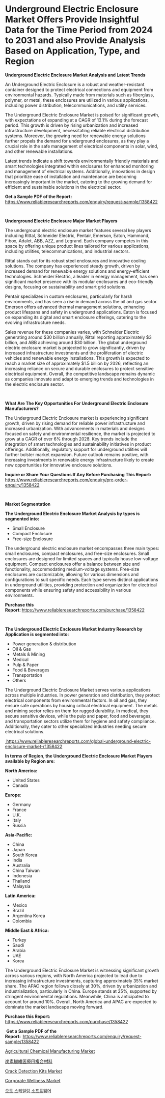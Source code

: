 <p><h1>Underground Electric Enclosure Market Offers Provide Insightful Data for the Time Period from 2024 to 2031 and also Provide Analysis Based on Application, Type, and Region</h1></p><p><strong>Underground Electric Enclosure Market Analysis and Latest Trends</strong></p>
<p><p>An Underground Electric Enclosure is a robust and weather-resistant container designed to protect electrical connections and equipment from environmental hazards. Typically made from materials such as fiberglass, polymer, or metal, these enclosures are utilized in various applications, including power distribution, telecommunications, and utility services.</p><p>The Underground Electric Enclosure Market is poised for significant growth, with expectations of expanding at a CAGR of 13.1% during the forecast period. This growth is driven by rising urbanization and increased infrastructure development, necessitating reliable electrical distribution systems. Moreover, the growing need for renewable energy solutions further propels the demand for underground enclosures, as they play a crucial role in the safe management of electrical components in solar, wind, and other renewable installations.</p><p>Latest trends indicate a shift towards environmentally friendly materials and smart technologies integrated within enclosures for enhanced monitoring and management of electrical systems. Additionally, innovations in design that prioritize ease of installation and maintenance are becoming increasingly important in the market, catering to the growing demand for efficient and sustainable solutions in the electrical sector.</p></p>
<p><strong>Get a Sample PDF of the Report:&nbsp;</strong> <a href="https://www.reliableresearchreports.com/enquiry/request-sample/1358422">https://www.reliableresearchreports.com/enquiry/request-sample/1358422</a></p>
<p>&nbsp;</p>
<p><strong>Underground Electric Enclosure Major Market Players</strong></p>
<p><p>The underground electric enclosure market features several key players including Rittal, Schneider Electric, Pentair, Emerson, Eaton, Hammond, Fibox, Adalet, ABB, AZZ, and Legrand. Each company competes in this space by offering unique product lines tailored for various applications, including utilities, telecommunications, and industrial sectors.</p><p>Rittal stands out for its robust steel enclosures and innovative cooling solutions. The company has experienced steady growth, driven by increased demand for renewable energy solutions and energy-efficient technologies. Schneider Electric, a leader in energy management, has seen significant market presence with its modular enclosures and eco-friendly designs, focusing on sustainability and smart grid solutions.</p><p>Pentair specializes in custom enclosures, particularly for harsh environments, and has seen a rise in demand across the oil and gas sector. Emerson offers advanced thermal management solutions, enhancing product lifespans and safety in underground applications. Eaton is focused on expanding its digital and smart enclosure offerings, catering to the evolving infrastructure needs.</p><p>Sales revenue for these companies varies, with Schneider Electric generating around $30 billion annually, Rittal reporting approximately $3 billion, and ABB achieving around $30 billion. The global underground electric enclosure market is projected to grow significantly, driven by increased infrastructure investments and the proliferation of electric vehicles and renewable energy installations. This growth is expected to reach a market size of approximately $1.5 billion by 2026, reflecting an increasing reliance on secure and durable enclosures to protect sensitive electrical equipment. Overall, the competitive landscape remains dynamic as companies innovate and adapt to emerging trends and technologies in the electric enclosure sector.</p></p>
<p>&nbsp;</p>
<p><strong>What Are The Key Opportunities For Underground Electric Enclosure Manufacturers?</strong></p>
<p><p>The Underground Electric Enclosure market is experiencing significant growth, driven by rising demand for reliable power infrastructure and increased urbanization. With advancements in materials and designs focused on safety and environmental resilience, the market is projected to grow at a CAGR of over 6% through 2028. Key trends include the integration of smart technologies and sustainability initiatives in product offerings. Additionally, regulatory support for underground utilities will further bolster market expansion. Future outlook remains positive, with increasing investments in renewable energy infrastructure likely to create new opportunities for innovative enclosure solutions.</p></p>
<p><strong>Inquire or Share Your Questions If Any Before Purchasing This Report:</strong> <a href="https://www.reliableresearchreports.com/enquiry/pre-order-enquiry/1358422">https://www.reliableresearchreports.com/enquiry/pre-order-enquiry/1358422</a></p>
<p>&nbsp;</p>
<p><strong>Market Segmentation</strong></p>
<p><strong>The Underground Electric Enclosure Market Analysis by types is segmented into:</strong></p>
<p><ul><li>Small Enclosure</li><li>Compact Enclosure</li><li>Free-size Enclosure</li></ul></p>
<p><p>The underground electric enclosure market encompasses three main types: small enclosures, compact enclosures, and free-size enclosures. Small enclosures are designed for limited spaces and typically house low-voltage equipment. Compact enclosures offer a balance between size and functionality, accommodating medium-voltage systems. Free-size enclosures are customizable, allowing for various dimensions and configurations to suit specific needs. Each type serves distinct applications in underground utilities, providing protection and organization for electrical components while ensuring safety and accessibility in various environments.</p></p>
<p><strong>Purchase this Report:&nbsp;</strong><a href="https://www.reliableresearchreports.com/purchase/1358422">https://www.reliableresearchreports.com/purchase/1358422</a></p>
<p>&nbsp;</p>
<p><strong>The Underground Electric Enclosure Market Industry Research by Application is segmented into:</strong></p>
<p><ul><li>Power generation & distribution</li><li>Oil & Gas</li><li>Metals & Mining</li><li>Medical</li><li>Pulp & Paper</li><li>Food & Beverages</li><li>Transportation</li><li>Others</li></ul></p>
<p><p>The Underground Electric Enclosure Market serves various applications across multiple industries. In power generation and distribution, they protect electrical components from environmental factors. In oil and gas, they ensure safe operations by housing critical electrical equipment. The metals and mining sector relies on them for rugged durability. In medical, they secure sensitive devices, while the pulp and paper, food and beverages, and transportation sectors utilize them for hygiene and safety compliance. Additionally, they cater to other specialized industries needing secure electrical solutions.</p></p>
<p><a href="https://www.reliableresearchreports.com/global-underground-electric-enclosure-market-r1358422">&nbsp;https://www.reliableresearchreports.com/global-underground-electric-enclosure-market-r1358422</a></p>
<p><strong>In terms of Region, the Underground Electric Enclosure Market Players available by Region are:</strong></p>
<p>
    <p> <strong> North America: </strong>
        <ul>
            <li>United States</li>
            <li>Canada</li>
        </ul>
        </p> 
    <p> <strong> Europe: </strong>
        <ul>
            <li>Germany</li>
            <li>France</li>
            <li>U.K.</li>
            <li>Italy</li>
            <li>Russia</li>
        </ul>
        </p> 
    <p> <strong> Asia-Pacific: </strong>
        <ul>
            <li>China</li>
            <li>Japan</li>
            <li>South Korea</li>
            <li>India</li>
            <li>Australia</li>
            <li>China Taiwan</li>
            <li>Indonesia</li>
            <li>Thailand</li>
            <li>Malaysia</li>
        </ul>
        </p> 
    <p> <strong> Latin America: </strong>
        <ul>
            <li>Mexico</li>
            <li>Brazil</li>
            <li>Argentina Korea</li>
            <li>Colombia</li>
        </ul>
        </p> 
    <p> <strong> Middle East & Africa: </strong>
        <ul>
            <li>Turkey</li>
            <li>Saudi</li>
            <li>Arabia</li>
            <li>UAE</li>
            <li>Korea</li>
        </ul>
    </p>
    </p>
<p><p>The Underground Electric Enclosure Market is witnessing significant growth across various regions, with North America projected to lead due to increasing infrastructure investments, capturing approximately 35% market share. The APAC region follows closely at 30%, driven by urbanization and industrialization, particularly in China. Europe stands at 25%, supported by stringent environmental regulations. Meanwhile, China is anticipated to account for around 10%. Overall, North America and APAC are expected to dominate the market landscape moving forward.</p></p>
<p><strong>Purchase this Report: </strong><a href="https://www.reliableresearchreports.com/purchase/1358422">https://www.reliableresearchreports.com/purchase/1358422</a></p>
<p>&nbsp;<strong>Get a Sample PDF of the Report:&nbsp;&nbsp;</strong><a href="https://www.reliableresearchreports.com/enquiry/request-sample/1358422">https://www.reliableresearchreports.com/enquiry/request-sample/1358422</a></p>
<p><strong></strong></p>
<p><p><a href="https://www.linkedin.com/pulse/global-agricultural-chemical-manufacturing-industry-analysis-1h3wc?trackingId=05vzkB7wQ46PyyfffHhQ4w%3D%3D">Agricultural Chemical Manufacturing Market</a></p><p><a href="https://medium.com/@alaynarohan2023/carbon-fiber-medical-composites-market-%E3%81%AF-%E3%82%B3%E3%82%B9%E3%83%88%E7%AE%A1%E7%90%86%E3%81%A8%E5%8A%B9%E7%8E%87%E5%90%91%E4%B8%8A%E3%82%92%E5%84%AA%E5%85%88%E3%81%97%E3%81%BE%E3%81%99-%E3%81%95%E3%82%89%E3%81%AB-%E5%A0%B1%E5%91%8A%E6%9B%B8%E3%81%AF%E5%B8%82%E5%A0%B4%E3%81%AE%E9%9C%80%E8%A6%81%E9%9D%A2%E3%81%A8%E4%BE%9B%E7%B5%A6%E9%9D%A2%E3%81%AE%E4%B8%A1%E6%96%B9%E3%82%92%E3%82%AB%E3%83%90%E3%83%BC%E3%81%97%E3%81%A6%E3%81%84%E3%81%BE%E3%81%99-carbon-2e97d912b136">炭素繊維医療用複合材料</a></p><p><a href="https://issuu.com/reportprime-2/docs/crack-detection-kits-market-size-20_61eeafb253df4c">Crack Detection Kits Market</a></p><p><a href="https://www.linkedin.com/pulse/exploring-corporate-wellness-market-dynamics-revenue-analysis-dbgae?trackingId=e0XnfRq9QvSbtDmBwVgyEg%3D%3D">Corporate Wellness Market</a></p><p><a href="https://medium.com/@aaronherman07/auto-scaling-software-market-%EC%9D%98-%EA%B8%80%EB%A1%9C%EB%B2%8C-%EC%8B%9C%EC%9E%A5-%EA%B0%9C%EC%9A%94%EB%8A%94-%EC%A0%84-%EC%84%B8%EA%B3%84-%EB%B0%8F-%EC%A3%BC%EC%9A%94-%EC%8B%9C%EC%9E%A5%EC%9D%98-%EC%82%B0%EC%97%85%EC%97%90-%EC%98%81%ED%96%A5%EC%9D%84-%EB%AF%B8%EC%B9%98%EB%8A%94-%EC%A3%BC%EC%9A%94-%ED%8A%B8%EB%A0%8C%EB%93%9C%EC%97%90-%EB%8C%80%ED%95%9C-%EB%8F%85%ED%8A%B9%ED%95%9C-%EA%B4%80%EC%A0%90%EC%9D%84-%EC%A0%9C%EA%B3%B5%ED%95%A9%EB%8B%88%EB%8B%A4-cf4ddae96039">오토 스케일링 소프트웨어</a></p></p>